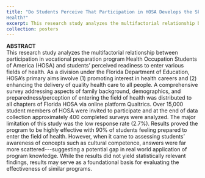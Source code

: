 ```yaml
---
title: "Do Students Perceive That Participation in HOSA Develops the Skills Needed for Careers in
Health?"
excerpt: This research study analyzes the multifactorial relationship between participation in vocational preparation program Health Occupation Students of America (HOSA) and students’ perceived readiness to enter various fields of health. <br> <br> <div align="center"><a href="https://shalslikesepi.github.io/images/HOSA.png" target="_blank" rel="noreferrer">View Poster Here.</div></a>
collection: posters
---
```


**ABSTRACT**   
This research study analyzes the multifactorial relationship between participation in vocational preparation program Health Occupation Students of America (HOSA) and students’ perceived readiness to enter various fields of health. As a division under the Florida Department of Education, HOSA’s primary aims involve (1) promoting interest in health careers and (2) enhancing the delivery of quality health care to all people. A comprehensive survey addressing aspects of family background, demographics, and preparedness/perception of entering the field of health was distributed to all chapters of Florida HOSA via online platform Qualtrics. Over 15,000 student members of HOSA were invited to participate and at the end of data collection approximately 400 completed surveys were analyzed. The major limitation of this study was the low response rate (2.7%). Results proved the program to be highly effective with 90% of students feeling prepared to enter the field of health. However, when it came to assessing students’ awareness of concepts such as cultural competence, answers were far more scattered---suggesting a potential gap in real world application of program knowledge. While the results did not yield statistically relevant findings, results may serve as a foundational basis for evaluating the effectiveness of similar programs.

